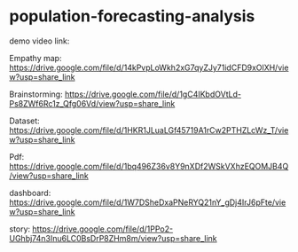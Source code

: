 # population-forecasting-analysis

demo video link: 

Empathy map: https://drive.google.com/file/d/14kPvpLoWkh2xG7qyZJy71idCFD9xOlXH/view?usp=share_link

Brainstorming: https://drive.google.com/file/d/1gC4IKbdOVtLd-Ps8ZWf6Rc1z_Qfg06Vd/view?usp=share_link

Dataset: https://drive.google.com/file/d/1HKR1JLuaLGf45719A1rCw2PTHZLcWz_T/view?usp=share_link

Pdf: https://drive.google.com/file/d/1bq496Z36v8Y9nXDf2WSkVXhzEQOMJB4Q/view?usp=share_link

dashboard: https://drive.google.com/file/d/1W7DSheDxaPNeRYQ21nY_gDj4IrJ6pFte/view?usp=share_link

story: https://drive.google.com/file/d/1PPo2-UGhbj74n3Inu6LC0BsDrP8ZHm8m/view?usp=share_link

